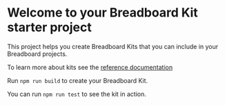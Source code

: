 # Welcome to your Breadboard Kit starter project

This project helps you create Breadboard Kits that you can include in your Breadboard projects.

To learn more about kits see the [reference documentation](https://github.com/breadboard-ai/breadboard/blob/main/seeds/breadboard/docs/kits.md)

Run `npm run build` to create your Breadboard Kit.

You can run `npm run test` to see the kit in action.

